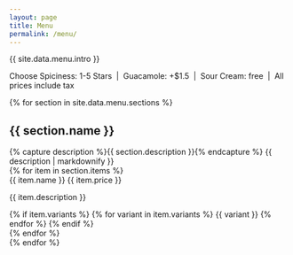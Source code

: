 ```yaml
---
layout: page
title: Menu
permalink: /menu/
---
```


<p>{{ site.data.menu.intro }}</p>

Choose Spiciness: 1-5 Stars &nbsp;|&nbsp; Guacamole: +$1.5 &nbsp;|&nbsp; Sour Cream: free &nbsp;|&nbsp; All prices include tax

<div class="menu">
  {% for section in site.data.menu.sections %}
  <section class="menu-section {{ section.name | replace: '/', '' | replace: ' ', '' }}">
    <h2 class="menu-title">{{ section.name }}</h2>
    {% capture description %}{{ section.description }}{% endcapture %}
    <span class="menu-description">{{ description | markdownify }}</span>
    <div class="menu-items">
    {% for item in section.items %}
      <div class="menu-item">
        <span class="menu-item__name">
          {{ item.name }}
          <span class="menu-item__price">{{ item.price }}</span>
        </span>
        <p class="menu-item__description">{{ item.description }}</p>
        {% if item.variants %}
          <span class="menu-item__variants">
            {% for variant in item.variants %}
              <span>{{ variant }}</span>
            {% endfor %}
          </span>
        {% endif %}
      </div>
    {% endfor %}
    </div>
  </section>
  {% endfor %}
</div>
